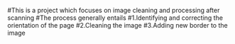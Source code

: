 #This is a project which focuses on image cleaning and processing after scanning
#The process generally entails
#1.Identifying and correcting the orientation of the page
#2.Cleaning the image
#3.Adding new border to the image
